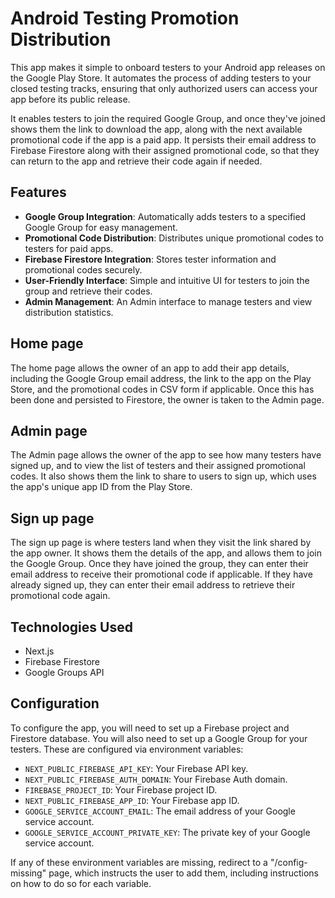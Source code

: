 # Android Testing Promotion Distribution

This app makes it simple to onboard testers to your Android app releases on the Google Play Store.
It automates the process of adding testers to your closed testing tracks, ensuring that only authorized
users can access your app before its public release.

It enables testers to join the required Google Group, and once they've joined shows them the link to
download the app, along with the next available promotional code if the app is a paid app. It persists their
email address to Firebase Firestore along with their assigned promotional code, so that they can return to the app
and retrieve their code again if needed.

## Features

- **Google Group Integration**: Automatically adds testers to a specified Google Group for easy management.
- **Promotional Code Distribution**: Distributes unique promotional codes to testers for paid apps.
- **Firebase Firestore Integration**: Stores tester information and promotional codes securely.
- **User-Friendly Interface**: Simple and intuitive UI for testers to join the group and retrieve their codes.
- **Admin Management**: An Admin interface to manage testers and view distribution statistics.

## Home page

The home page allows the owner of an app to add their app details, including the Google Group email address,
the link to the app on the Play Store, and the promotional codes in CSV form if applicable. Once this has
been done and persisted to Firestore, the owner is taken to the Admin page.

## Admin page

The Admin page allows the owner of the app to see how many testers have signed up, and to view the list of
testers and their assigned promotional codes. It also shows them the link to share to users to sign up, which uses
the app's unique app ID from the Play Store.

## Sign up page

The sign up page is where testers land when they visit the link shared by the app owner. It shows them the
details of the app, and allows them to join the Google Group. Once they have joined the group, they can
enter their email address to receive their promotional code if applicable. If they have already signed up,
they can enter their email address to retrieve their promotional code again.

## Technologies Used

- Next.js
- Firebase Firestore
- Google Groups API

## Configuration

To configure the app, you will need to set up a Firebase project and Firestore database. You will also need to
set up a Google Group for your testers. These are configured via environment variables:

- `NEXT_PUBLIC_FIREBASE_API_KEY`: Your Firebase API key.
- `NEXT_PUBLIC_FIREBASE_AUTH_DOMAIN`: Your Firebase Auth domain.
- `FIREBASE_PROJECT_ID`: Your Firebase project ID.
- `NEXT_PUBLIC_FIREBASE_APP_ID`: Your Firebase app ID.
- `GOOGLE_SERVICE_ACCOUNT_EMAIL`: The email address of your Google service account.
- `GOOGLE_SERVICE_ACCOUNT_PRIVATE_KEY`: The private key of your Google service account.

If any of these environment variables are missing, redirect to a "/config-missing" page, which
instructs the user to add them, including instructions on how to do so for each variable.
